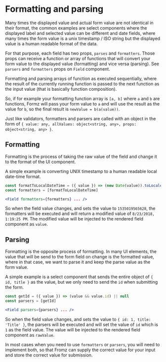# Formatting and parsing

Many times the displayed value and actual form value are not identical in their format, the common examples are select components where the displayed label and selected value can be different and date fields, where many times the form value is a unix timestamp / ISO string but the displayed value is a human readable format of the data.

For that purpose, each field has two props, `parses` and `formatters`. Those props can receive a function or array of functions that will convert your form value to the displayed value (formatting) and vice versa (parsing). See `parsers` and `formatters` props on `Field` component.

Formatting and parsing arrays of function as executed sequentially, where the result of the currently running function is passed to the next function as the input value (that is basically function composition).

So, if for example your formatting function array is `[a, b]` where `a` and `b` are functions, Formz will pass your form value to `a` and will use the result as the value for `b`, so the final result is `newValue = b(a(value))`.
 
Just like validators, formatters and parsers are called with an object in the form of `{ value: any, allValues: object<string, any>, props: object<string, any> }`.

## Formatting

Formatting is the process of taking the raw value of the field and change it to the format of the UI component.

A simple example is converting UNIX timestamp to a human readable local date-time format.

```jsx
const formatToLocalDateTime = ({ value }) => (new Date(value)).toLocaleString() 
const formatters = [formatToLocalDateTime]

<Field formatters={formatters} ... />
```

So when the field value changes, and sets the value to `1535019565628`, the formatters will be executed and will return a modified value of `8/23/2018, 1:19:25 PM`.
The modified value will be injected to the rendered field component as `value`.

## Parsing

Formatting is the opposite process of formatting. In many UI elements, the value that will be send to the form field on change is the formatted value, where in that case, we want to parse it and keep the parse value as the form value.

A simple example is a select component that sends the entire object of `{ id, title }` as the value, but we only need to send the `id` when submitting the form.

```jsx
const getId = ({ value }) => (value && value.id) || null
const parsers = [getId]

<Field parsers={parsers} ... />
```

So when the field value changes, and sets the value to `{ id: 1, title: 'Title' }`, the parsers will be executed and will set the value of `id` which is `1` as the field value.
The value will be injected to the rendered field component as `rawValue`.

<div class="alert alert-info">
  <i class="fas fa-info-circle"></i> In most cases when you need to use <code>formatters</code> or <code>parsers</code>, you will need to implement both, so that Fromz can supply the correct value for your input and store the correct value for submission. 
</div>
